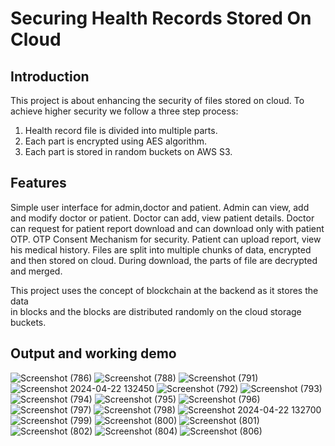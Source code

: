 # Securing Health Records Stored On Cloud

## Introduction
This project is about enhancing the security of files stored on cloud. 
To achieve higher security we follow a three step process:
1. Health record file is divided into multiple parts.
2. Each part is encrypted using AES algorithm.
3. Each part is stored in random buckets on AWS S3.

## Features
Simple user interface for admin,doctor and patient.
Admin can view, add and modify doctor or patient.
Doctor can add, view patient details.
Doctor can request for patient report download and can download only with patient OTP. 
OTP Consent Mechanism for security.
Patient can upload report, view his medical history.
Files are split into multiple chunks of data, encrypted and then stored on cloud.
During download, the parts of file are decrypted and merged.

This project uses the concept of blockchain at the backend as it stores the data <br>
in blocks and the blocks are distributed randomly on the cloud storage buckets.

## Output and working demo
![Screenshot (786)](https://github.com/swanandtamaskar1/securing-health-records-stored-on-cloud/assets/35898035/4dc6a0d0-b888-427c-9d49-bc2ad8c9ec71)
![Screenshot (788)](https://github.com/swanandtamaskar1/securing-health-records-stored-on-cloud/assets/35898035/01d526d1-a29e-4a0f-a625-5928aa84d67b)
![Screenshot (791)](https://github.com/swanandtamaskar1/securing-health-records-stored-on-cloud/assets/35898035/1ce65e8b-16df-46c7-8541-c61d4527e9cc)
![Screenshot 2024-04-22 132450](https://github.com/swanandtamaskar1/securing-health-records-stored-on-cloud/assets/35898035/2f1ca2b8-b960-471e-9f1f-75338d8f379b)
![Screenshot (792)](https://github.com/swanandtamaskar1/securing-health-records-stored-on-cloud/assets/35898035/8d967787-7e21-4960-bbc3-cf7689e0af62)
![Screenshot (793)](https://github.com/swanandtamaskar1/securing-health-records-stored-on-cloud/assets/35898035/79d89dde-bdda-4efa-a1e3-21b46e008d48)
![Screenshot (794)](https://github.com/swanandtamaskar1/securing-health-records-stored-on-cloud/assets/35898035/b24025ad-872d-48b8-b335-247afbbd9001)
![Screenshot (795)](https://github.com/swanandtamaskar1/securing-health-records-stored-on-cloud/assets/35898035/132a2925-6f0a-4790-b3db-b9a6ed5b391d)
![Screenshot (796)](https://github.com/swanandtamaskar1/securing-health-records-stored-on-cloud/assets/35898035/946771e6-9f13-428f-80e6-a62a65576a5b)
![Screenshot (797)](https://github.com/swanandtamaskar1/securing-health-records-stored-on-cloud/assets/35898035/62ee01f7-e13e-426e-8528-6907f7f74a1b)
![Screenshot (798)](https://github.com/swanandtamaskar1/securing-health-records-stored-on-cloud/assets/35898035/70a77daa-8fa2-4f91-b7fa-7b1a70ece77d)
![Screenshot 2024-04-22 132700](https://github.com/swanandtamaskar1/securing-health-records-stored-on-cloud/assets/35898035/5815c949-6799-4f57-b5ed-7291b8c0eeaf)
![Screenshot (799)](https://github.com/swanandtamaskar1/securing-health-records-stored-on-cloud/assets/35898035/30a8688a-0eeb-40fc-a436-d59993b86c54)
![Screenshot (800)](https://github.com/swanandtamaskar1/securing-health-records-stored-on-cloud/assets/35898035/c50841b4-3cc1-4eb3-a8b4-e10d6ccf32ca)
![Screenshot (801)](https://github.com/swanandtamaskar1/securing-health-records-stored-on-cloud/assets/35898035/7c638963-d423-43ee-a6ce-23979dbbc6fb)
![Screenshot (802)](https://github.com/swanandtamaskar1/securing-health-records-stored-on-cloud/assets/35898035/1660d3b8-ebed-4db8-96a5-a634cdb4730a)
![Screenshot (804)](https://github.com/swanandtamaskar1/securing-health-records-stored-on-cloud/assets/35898035/45a25eca-20de-457f-a03e-188eccfdc12f)
![Screenshot (806)](https://github.com/swanandtamaskar1/securing-health-records-stored-on-cloud/assets/35898035/628c8cc7-f19f-4b7c-ac33-b8974463ceec)





